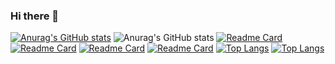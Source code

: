 ### Hi there 👋

<!--
**SanathSame/SanathSame** is a ✨ _special_ ✨ repository because its `README.md` (this file) appears on your GitHub profile.

Here are some ideas to get you started:

- 🔭 I’m currently working on ...
- 🌱 I’m currently learning ...
- 👯 I’m looking to collaborate on ...
- 🤔 I’m looking for help with ...
- 💬 Ask me about ...
- 📫 How to reach me: ...
- 😄 Pronouns: ...
- ⚡ Fun fact: ...
-->

[![Anurag's GitHub stats](https://github-readme-stats.vercel.app/api?username=SanathSame)](https://github.com/anuraghazra/github-readme-stats)
![Anurag's GitHub stats](https://github-readme-stats.vercel.app/api?username=SanathSame&show_icons=true)
[![Readme Card](https://github-readme-stats.vercel.app/api/pin/?username=SanathSame&repo=life-hack22-nocoders)](https://github.com/SanathSame/life-hack22-nocoders)
[![Readme Card](https://github-readme-stats.vercel.app/api/pin/?username=SanathSame&repo=CZ3003SSAD)](https://github.com/SanathSame/CZ3003SSAD)
[![Readme Card](https://github-readme-stats.vercel.app/api/pin/?username=SanathSame&repo=roomie_lah)](https://github.com/SanathSame/roomie_lah)
[![Readme Card](https://github-readme-stats.vercel.app/api/pin/?username=SanathSame&repo=MDP_Team9)](https://github.com/SanathSame/MDP_Team9)
[![Top Langs](https://github-readme-stats.vercel.app/api/top-langs/?username=SanathSame)](https://github.com/anuraghazra/github-readme-stats)
[![Top Langs](https://github-readme-stats.vercel.app/api/top-langs/?username=SanathSame&layout=compact)](https://github.com/anuraghazra/github-readme-stats)

